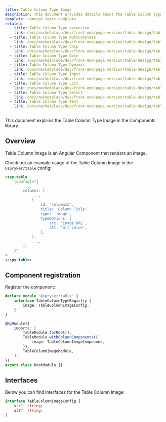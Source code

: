 ```yaml
---
title: Table Column Type Image
description: This document provides details about the Table Column Type Image in the Components Library.
template: concept-topic-template
related:
  - title: Table Column Type extension
    link: docs/marketplace/dev/front-end/page.version/table-design/table-column-types/index.html
  - title: Table Column Type Autocomplete
    link: docs/marketplace/dev/front-end/page.version/table-design/table-column-types/table-column-type-autocomplete.html
  - title: Table Column Type Chip
    link: docs/marketplace/dev/front-end/page.version/table-design/table-column-types/table-column-type-chip.html
  - title: Table Column Type Date
    link: docs/marketplace/dev/front-end/page.version/table-design/table-column-types/table-column-type-date.html
  - title: Table Column Type Dynamic
    link: docs/marketplace/dev/front-end/page.version/table-design/table-column-types/table-column-type-dynamic.html
  - title: Table Column Type Input
    link: docs/marketplace/dev/front-end/page.version/table-design/table-column-types/table-column-type-input.html
  - title: Table Column Type List
    link: docs/marketplace/dev/front-end/page.version/table-design/table-column-types/table-column-type-list.html
  - title: Table Column Type Select
    link: docs/marketplace/dev/front-end/page.version/table-design/table-column-types/table-column-type-select.html
  - title: Table Column Type Text
    link: docs/marketplace/dev/front-end/page.version/table-design/table-column-types/table-column-type-text.html
---
```


This document explains the Table Column Type Image in the Components library.

## Overview

Table Column Image is an Angular Component that renders an image.

Check out an example usage of the Table Column Image in the `@spryker/table` config:

```html
<spy-table
    [config]="{
        ...,
        columns: [
            ...,
            {
                id: 'columnId',
                title: 'Column Title',
                type: 'image',
                typeOptions: {
                    src: 'image URL',
                    alt: 'alt value',
                },
            },
            ...,
        ],
    }"
>
</spy-table>
```

## Component registration

Register the component:

```ts
declare module '@spryker/table' {
    interface TableColumnTypeRegistry {
        image: TableColumnImageConfig;
    }
}

@NgModule({
    imports: [
        TableModule.forRoot(),
        TableModule.withColumnComponents({
            image: TableColumnImageComponent,
        }),
        TableColumnImageModule,
    ],
})
export class RootModule {}
```

## Interfaces

Below you can find interfaces for the Table Column Image:

```ts
interface TableColumnImageConfig {
    src?: string;
    alt?: string;
}
```
